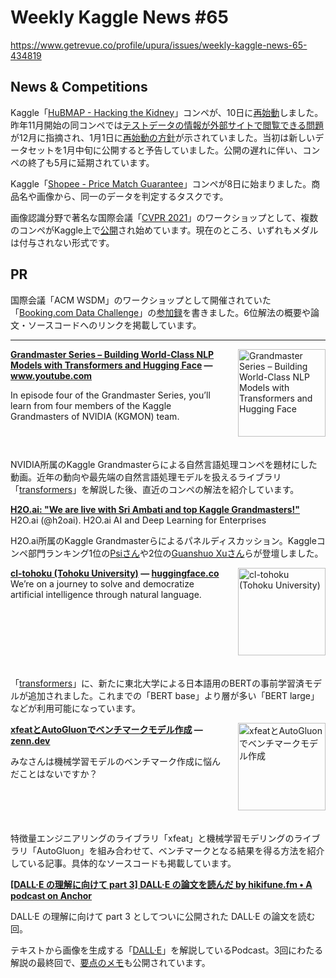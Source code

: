 # Weekly Kaggle News #65
https://www.getrevue.co/profile/upura/issues/weekly-kaggle-news-65-434819
<h3><h2>News &amp; Competitions</h2><p>Kaggle「<a href="https://www.kaggle.com/c/hubmap-kidney-segmentation" target="_blank">HuBMAP - Hacking the Kidney</a>」コンペが、10日に<a href="https://www.kaggle.com/c/hubmap-kidney-segmentation/discussion/224826" target="_blank">再始動</a>しました。昨年11月開始の同コンペでは<a href="https://www.kaggle.com/c/hubmap-kidney-segmentation/discussion/201248" target="_blank">テストデータの情報が外部サイトで閲覧できる問題</a>が12月に指摘され、1月1日に<a href="https://www.kaggle.com/c/hubmap-kidney-segmentation/discussion/207884" target="_blank">再始動の方針</a>が示されていました。当初は新しいデータセットを1月中旬に公開すると予告していました。公開の遅れに伴い、コンペの終了も5月に延期されています。</p><p>Kaggle「<a href="https://www.kaggle.com/c/shopee-product-matching" target="_blank">Shopee - Price Match Guarantee</a>」コンペが8日に始まりました。商品名や画像から、同一のデータを判定するタスクです。</p><p>画像認識分野で著名な国際会議「<a href="http://www.google.com/url?q=http%3A%2F%2Fcvpr2021.thecvf.com%2F&amp;sa=D&amp;sntz=1&amp;usg=AFQjCNFEEGbTJNPEMY1aBMlZAGS_RlkBEQ" target="_blank">CVPR 2021</a>」のワークショップとして、複数のコンペがKaggle上で<a href="https://sites.google.com/view/fgvc8/competitions" target="_blank">公開</a>され始めています。現在のところ、いずれもメダルは付与されない形式です。</p><h2>PR</h2><p>国際会議「ACM WSDM」のワークショップとして開催されていた「<a href="https://web.ec.tuwien.ac.at/webtour21/" target="_blank">Booking.com Data Challenge</a>」の<a href="https://upura.hatenablog.com/entry/2021/03/12/075135" target="_blank">参加録</a>を書きました。6位解法の概要や論文・ソースコードへのリンクを掲載しています。</p></h3>
<hr>
<p>
<img width="140" height="140" alt="Grandmaster Series – Building World-Class NLP Models with Transformers and Hugging Face" style="float: right; margin-left: 20px; margin-bottom: 20px;" src="https://s3.amazonaws.com/revue/items/images/008/104/454/thumb/maxresdefault.jpg?1615276325" />
<strong style='display: block;'><a href="https://www.youtube.com/watch?feature=youtu.be&amp;utm_campaign=Weekly%20Kaggle%20News&amp;utm_medium=email&amp;utm_source=Revue%20newsletter&amp;v=PXc_SlnT2g0">Grandmaster Series – Building World-Class NLP Models with Transformers and Hugging Face</a> &mdash; <a href="https://www.youtube.com/watch?v=PXc_SlnT2g0&amp;feature=youtu.be">www.youtube.com</a></strong>
<p>In episode four of the Grandmaster Series, you’ll learn from four members of the Kaggle Grandmasters of NVIDIA (KGMON) team.</p>
</p>
<div style='clear: both;'></div>
<p><p>NVIDIA所属のKaggle Grandmasterらによる自然言語処理コンペを題材にした動画。近年の動向や最先端の自然言語処理モデルを扱えるライブラリ「<a href="https://github.com/huggingface/transformers" target="_blank">transformers</a>」を解説した後、直近のコンペの解法を紹介しています。</p></p>
<p>
<strong style='display: block;'><a href="https://www.pscp.tv/w/1dRKZNnkPyDKB?utm_campaign=Weekly%20Kaggle%20News&amp;utm_medium=email&amp;utm_source=Revue%20newsletter">H2O.ai: &quot;We are live with Sri Ambati and top Kaggle Grandmasters!&quot;</a></strong>
H2O.ai (@h2oai). H2O.ai AI and Deep Learning for Enterprises
</p>
<p><p>H2O.ai所属のKaggle Grandmasterらによるパネルディスカッション。Kaggleコンペ部門ランキング1位の<a href="https://www.kaggle.com/philippsinger?utm_campaign=Weekly%20Kaggle%20News&amp;utm_medium=email&amp;utm_source=Revue%20newsletter" target="_blank">Psiさん</a>や2位の<a href="https://www.kaggle.com/wowfattie?utm_campaign=Weekly%20Kaggle%20News&amp;utm_medium=email&amp;utm_source=Revue%20newsletter" target="_blank">Guanshuo Xuさん</a>らが登壇しました。</p></p>
<p>
<img width="140" height="140" alt="cl-tohoku (Tohoku University)" style="float: right; margin-left: 20px; margin-bottom: 20px;" src="https://s3.amazonaws.com/revue/items/images/008/163/697/thumb/v2-2.png?1615503523" />
<strong style='display: block;'><a href="https://huggingface.co/cl-tohoku?utm_campaign=Weekly%20Kaggle%20News&amp;utm_medium=email&amp;utm_source=Revue%20newsletter">cl-tohoku (Tohoku University)</a> &mdash; <a href="https://huggingface.co/cl-tohoku">huggingface.co</a></strong>
We’re on a journey to solve and democratize artificial intelligence through natural language.
</p>
<div style='clear: both;'></div>
<p><p>「<a href="https://github.com/huggingface/transformers" target="_blank">transformers</a>」に、新たに東北大学による日本語用のBERTの事前学習済モデルが追加されました。これまでの「BERT base」より層が多い「BERT large」などが利用可能になっています。</p></p>
<p>
<img width="140" height="140" alt="xfeatとAutoGluonでベンチマークモデル作成" style="float: right; margin-left: 20px; margin-bottom: 20px;" src="https://s3.amazonaws.com/revue/items/images/008/104/005/thumb/new_txlqub.png?1615274409" />
<strong style='display: block;'><a href="https://zenn.dev/atfujita/articles/ca5d39425f5520dc9719?utm_campaign=Weekly%20Kaggle%20News&amp;utm_medium=email&amp;utm_source=Revue%20newsletter">xfeatとAutoGluonでベンチマークモデル作成</a> &mdash; <a href="https://zenn.dev/atfujita/articles/ca5d39425f5520dc9719">zenn.dev</a></strong>
<p>みなさんは機械学習モデルのベンチマーク作成に悩んだことはないですか？</p>
</p>
<div style='clear: both;'></div>
<p><p>特徴量エンジニアリングのライブラリ「xfeat」と機械学習モデリングのライブラリ「AutoGluon」を組み合わせて、ベンチマークとなる結果を得る方法を紹介している記事。具体的なソースコードも掲載しています。</p></p>
<p>
<strong style='display: block;'><a href="https://anchor.fm/yoheikikuta/episodes/DALLE--part-3-DALLE-errr51?utm_campaign=Weekly%20Kaggle%20News&amp;utm_medium=email&amp;utm_source=Revue%20newsletter">[DALL·E の理解に向けて part 3] DALL·E の論文を読んだ by hikifune.fm • A podcast on Anchor</a></strong>
<p>DALL·E の理解に向けて part 3 としてついに公開された DALL·E の論文を読む回。</p>
</p>
<p><p>テキストから画像を生成する「<a href="https://openai.com/blog/dall-e/" target="_blank">DALL·E</a>」を解説しているPodcast。3回にわたる解説の最終回で、<a href="https://github.com/yoheikikuta/hikifune.fm/blob/master/ep/013.md" target="_blank">要点のメモ</a>も公開されています。</p></p>
